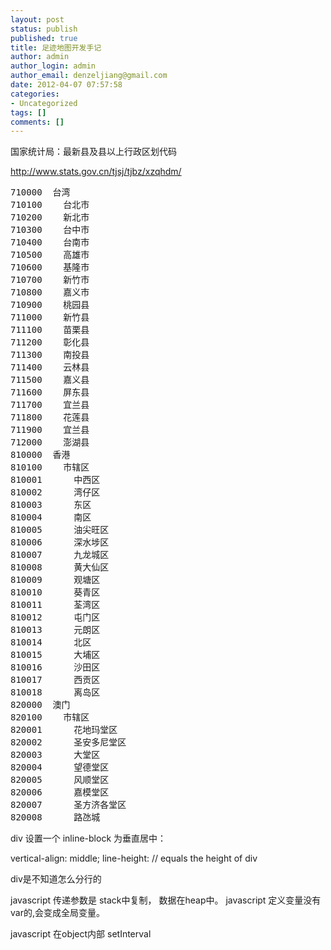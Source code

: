 ```yaml
---
layout: post
status: publish
published: true
title: 足迹地图开发手记
author: admin
author_login: admin
author_email: denzeljiang@gmail.com
date: 2012-04-07 07:57:58
categories:
- Uncategorized
tags: []
comments: []
---
```

国家统计局：最新县及县以上行政区划代码

http://www.stats.gov.cn/tjsj/tjbz/xzqhdm/


<pre>
710000  台湾
710100    台北市
710200    新北市
710300    台中市
710400    台南市
710500    高雄市
710600    基隆市
710700    新竹市
710800    嘉义市
710900    桃园县
711000    新竹县
711100    苗栗县
711200    彰化县
711300    南投县
711400    云林县
711500    嘉义县
711600    屏东县
711700    宜兰县
711800    花莲县
711900    宜兰县
712000    澎湖县
810000  香港
810100    市辖区
810001      中西区
810002      湾仔区
810003      东区
810004      南区
810005      油尖旺区
810006      深水埗区
810007      九龙城区
810008      黄大仙区
810009      观塘区
810010      葵青区
810011      荃湾区
810012      屯门区
810013      元朗区
810014      北区
810015      大埔区
810016      沙田区
810017      西贡区
810018      离岛区
820000  澳门
820100    市辖区
820001      花地玛堂区
820002      圣安多尼堂区
820003      大堂区
820004      望德堂区
820005      风顺堂区
820006      嘉模堂区
820007      圣方济各堂区
820008      路氹城
</pre>

div 设置一个 inline-block 为垂直居中： 

vertical-align: middle;
line-height:   // equals the height of div

div是不知道怎么分行的

javascript 传递参数是 stack中复制， 数据在heap中。
javascript 定义变量没有var的,会变成全局变量。

javascript 在object内部 setInterval

